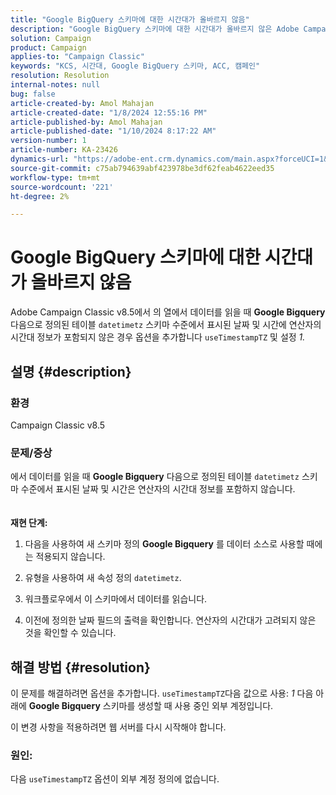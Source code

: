 ```yaml
---
title: "Google BigQuery 스키마에 대한 시간대가 올바르지 않음"
description: "Google BigQuery 스키마에 대한 시간대가 올바르지 않은 Adobe Campaign Classic 문제를 해결하는 방법에 대해 알아봅니다."
solution: Campaign
product: Campaign
applies-to: "Campaign Classic"
keywords: "KCS, 시간대, Google BigQuery 스키마, ACC, 캠페인"
resolution: Resolution
internal-notes: null
bug: false
article-created-by: Amol Mahajan
article-created-date: "1/8/2024 12:55:16 PM"
article-published-by: Amol Mahajan
article-published-date: "1/10/2024 8:17:22 AM"
version-number: 1
article-number: KA-23426
dynamics-url: "https://adobe-ent.crm.dynamics.com/main.aspx?forceUCI=1&pagetype=entityrecord&etn=knowledgearticle&id=e6e5f024-25ae-ee11-a569-6045bd006295"
source-git-commit: c75ab794639abf423978be3df62feab4622eed35
workflow-type: tm+mt
source-wordcount: '221'
ht-degree: 2%

---
```


# Google BigQuery 스키마에 대한 시간대가 올바르지 않음


Adobe Campaign Classic v8.5에서 의 열에서 데이터를 읽을 때 <b>Google Bigquery</b> 다음으로 정의된 테이블 `datetimetz` 스키마 수준에서 표시된 날짜 및 시간에 연산자의 시간대 정보가 포함되지 않은 경우 옵션을 추가합니다 `useTimestampTZ` 및 설정 *1.*

## 설명 {#description}


### <b>환경</b>

Campaign Classic v8.5



### <b>문제/증상</b>

에서 데이터를 읽을 때 <b>Google Bigquery</b> 다음으로 정의된 테이블 `datetimetz` 스키마 수준에서 표시된 날짜 및 시간은 연산자의 시간대 정보를 포함하지 않습니다.
<br> <br><br>
<b>재현 단계:</b>

1. 다음을 사용하여 새 스키마 정의 <b>Google Bigquery</b> 를 데이터 소스로 사용할 때에는 적용되지 않습니다.


2. 유형을 사용하여 새 속성 정의 `datetimetz`.


3. 워크플로우에서 이 스키마에서 데이터를 읽습니다.


4. 이전에 정의한 날짜 필드의 출력을 확인합니다. 연산자의 시간대가 고려되지 않은 것을 확인할 수 있습니다.



## 해결 방법 {#resolution}


이 문제를 해결하려면 옵션을 추가합니다. `useTimestampTZ`다음 값으로 사용: *1* 다음 아래에 <b>Google Bigquery</b> 스키마를 생성할 때 사용 중인 외부 계정입니다.

이 변경 사항을 적용하려면 웹 서버를 다시 시작해야 합니다.

### <b>원인:</b>

다음 `useTimestampTZ` 옵션이 외부 계정 정의에 없습니다.

